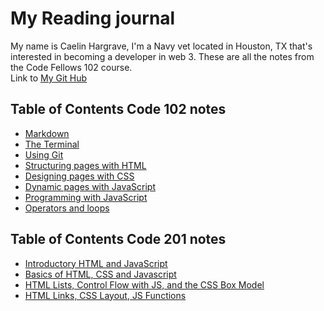 # My Reading journal

My name is Caelin Hargrave, I'm a Navy vet located in Houston, TX that's interested in becoming a developer in web 3. These are all the notes from the Code Fellows 102 course.<br>
Link to [My Git Hub](https://github.com/Caelinh) 

## Table of Contents Code 102 notes
- [Markdown](https://caelinh.github.io/reading-notes/code_102/class-1)
- [The Terminal](https://caelinh.github.io/reading-notes/code_102/class-2)
- [Using Git](https://caelinh.github.io/reading-notes/code_102/class-3)
- [Structuring pages with HTML](https://caelinh.github.io/reading-notes/code_102/class-4)
- [Designing pages with CSS](https://caelinh.github.io/reading-notes/code_102/class-5)
- [Dynamic pages with JavaScript](https://caelinh.github.io/reading-notes/code_102/class-6)
- [Programming with JavaScript](https://caelinh.github.io/reading-notes/code_102/class-7)
- [Operators and loops](https://caelinh.github.io/reading-notes/code_102/class-8)

## Table of Contents Code 201 notes
- [Introductory HTML and JavaScript](https://caelinh.github.io/reading-notes/201/class-1)
- [Basics of HTML, CSS and Javascript](https://caelinh.github.io/reading-notes/201/class-2)
- [HTML Lists, Control Flow with JS, and the CSS Box Model](https://caelinh.github.io/reading-notes/201/class-3)
- [HTML Links, CSS Layout, JS Functions](https://caelinh.github.io/reading-notes/201/class-4)
